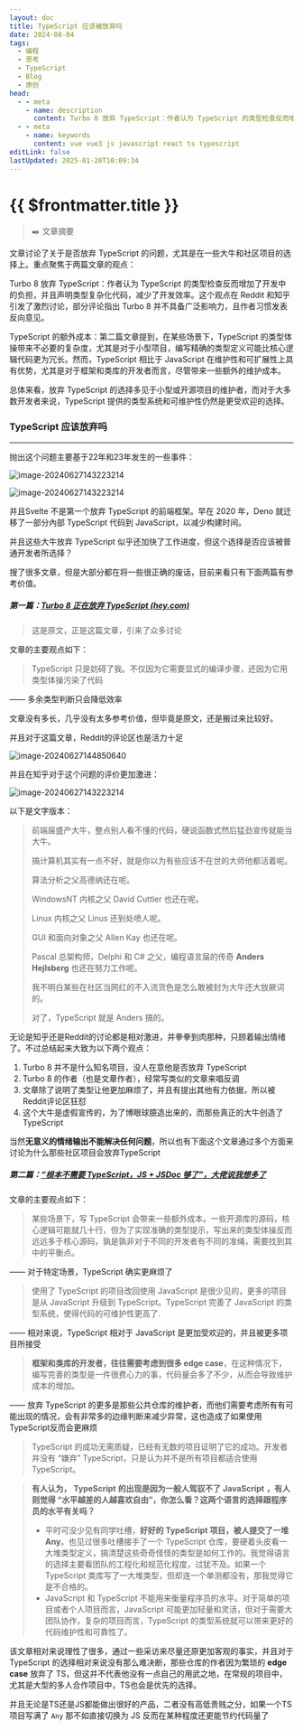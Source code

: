 ```yaml
---
layout: doc
title: TypeScript 应该被放弃吗
date: 2024-08-04
tags:
  - 编程
  - 思考
  - TypeScript
  - Blog
  - 原创
head:
  - - meta
    - name: description
      content: Turbo 8 放弃 TypeScript：作者认为 TypeScript 的类型检查反而增加了开发中的负担，并且声明类型复杂化代码，减少了开发效率。这个观点在 Reddit 和知乎引发了激烈讨论，部分评论指出 Turbo 8 并不具备广泛影响力，且作者习惯发表反向意见。TypeScript 的额外成本：第二篇文章提到，在某些场景下，TypeScript 的类型体操带来不必要的复杂度，尤其是对于小型项目，编写精确的类型定义可能比核心逻辑代码更为冗长。然而，TypeScript 相比于 JavaScript 在维护性和可扩展性上具有优势，尤其是对于框架和类库的开发者而言，尽管带来一些额外的维护成本。总体来看，放弃 TypeScript 的选择多见于小型或开源项目的维护者，而对于大多数开发者来说，TypeScript 提供的类型系统和可维护性仍然是更受欢迎的选择。
  - - meta
    - name: keywords
      content: vue vue3 js javascript react ts typescript
editLink: false
lastUpdated: 2025-01-20T10:09:34
---
```


# {{ $frontmatter.title }}

>  :black_nib: 文章摘要

<!-- DESC SEP -->

文章讨论了关于是否放弃 TypeScript 的问题，尤其是在一些大牛和社区项目的选择上。重点聚焦于两篇文章的观点：

Turbo 8 放弃 TypeScript：作者认为 TypeScript 的类型检查反而增加了开发中的负担，并且声明类型复杂化代码，减少了开发效率。这个观点在 Reddit 和知乎引发了激烈讨论，部分评论指出 Turbo 8 并不具备广泛影响力，且作者习惯发表反向意见。

TypeScript 的额外成本：第二篇文章提到，在某些场景下，TypeScript 的类型体操带来不必要的复杂度，尤其是对于小型项目，编写精确的类型定义可能比核心逻辑代码更为冗长。然而，TypeScript 相比于 JavaScript 在维护性和可扩展性上具有优势，尤其是对于框架和类库的开发者而言，尽管带来一些额外的维护成本。

总体来看，放弃 TypeScript 的选择多见于小型或开源项目的维护者，而对于大多数开发者来说，TypeScript 提供的类型系统和可维护性仍然是更受欢迎的选择。


<!-- DESC SEP -->


### TypeScript 应该放弃吗

--------

抛出这个问题主要基于22年和23年发生的一些事件：


![image-20240627143223214](../../../public/posts/2024/08/10003/up-58c4155f83bbd826f4bb0ec1ab8d1e32ccd-1719469395020-15-1719469397190-17.png)


![image-20240627143223214](../../../public/posts/2024/08/10003/eed5a2dd0f71b8b4790a1b20c708416c-1719469475131-21.png)

并且Svelte 不是第一个放弃 TypeScript 的前端框架。早在 2020 年，Deno 就迁移了一部分內部 TypeScript 代码到 JavaScript，以减少构建时间。



并且这些大牛放弃 TypeScript 似乎还加快了工作进度，但这个选择是否应该被普通开发者所选择？

搜了很多文章，但是大部分都在将一些很正确的废话，目前来看只有下面两篇有参考价值。

##### 第一篇：[Turbo 8 正在放弃 TypeScript (hey.com)](https://world.hey.com/dhh/turbo-8-is-dropping-typescript-70165c01)


>
> 这是原文，正是这篇文章，引来了众多讨论

文章的主要观点如下：

> TypeScript 只是妨碍了我。不仅因为它需要显式的编译步骤，还因为它用类型体操污染了代码

—— 多余类型判断只会降低效率

文章没有多长，几乎没有太多参考价值，但毕竟是原文，还是搬过来比较好。

并且对于这篇文章，Reddit的评论区也是活力十足

![image-20240627144850640](../../../public/posts/2024/08/10003/image-20240627144850640.png)



并且在知乎对于这个问题的评价更加激进：

![image-20240627143223214](../../../public/posts/2024/08/10003/image-20240627143223214.png)

以下是文字版本：

> 前端届盛产大牛，整点别人看不懂的代码，硬说函数式然后猛劲宣传就能当大牛。
>
> 搞计算机其实有一点不好，就是你以为有些应该不在世的大师他都活着呢。
>
> 算法分析之父高德纳还在呢。
>
> WindowsNT 内核之父 David Cuttler 也还在呢。
>
> Linux 内核之父 Linus 还到处喷人呢。
>
> GUI 和面向对象之父 Allen Kay 也还在呢。
>
> Pascal 总架构师，Delphi 和 C# 之父，编程语言届的传奇 **Anders Hejlsberg** 也还在努力工作呢。
>
> 我不明白某些在社区当网红的不入流货色是怎么敢被封为大牛还大放厥词的。
>
> 对了，TypeScript 就是 Anders 搞的。



无论是知乎还是Reddit的讨论都是相对激进，并拳拳到肉那种，只顾着输出情绪了。不过总结起来大致为以下两个观点：

1. Turbo 8 并不是什么知名项目，没人在意他是否放弃 TypeScript
2. Turbo 8 的作者（也是文章作者），经常写类似的文章来唱反调
3. 文章除了说明了类型让他更加麻烦了，并且有提出其他有力依据，所以被Reddit评论区狂怼
4. 这个大牛是虚假宣传的，为了博眼球臆造出来的，而那些真正的大牛创造了TypeScript



当然**无意义的情绪输出不能解决任何问题**，所以也有下面这个文章通过多个方面来讨论为什么那些社区项目会放弃TypeScript



##### 第二篇：[“根本不需要 TypeScript，JS + JSDoc 够了”，大佬说我想多了](https://my.oschina.net/u/6852546/blog/10114672)

文章的主要观点如下：

> 某些场景下，写 TypeScript 会带来一些额外成本。一些开源库的源码，核心逻辑可能就几十行，但为了实现准确的类型提示，写出来的类型体操反而远远多于核心源码，孰是孰非对于不同的开发者有不同的准绳，需要找到其中的平衡点。

—— 对于特定场景，TypeScript 确实更麻烦了

> 使用了 TypeScript 的项目改回使用 JavaScript 是很少见的，更多的项目是从 JavaScript 升级到 TypeScript。TypeScript 完善了 JavaScript 的类型系统，使得代码的可维护性更高了.

—— 相对来说，TypeScript 相对于 JavaScript 是更加受欢迎的，并且被更多项目所接受

> **框架和类库的开发者，往往需要考虑到很多 edge case**，在这种情况下，编写完善的类型是一件很费心力的事，代码量会多了不少，从而会导致维护成本的增加。

—— 放弃 TypeScript 的更多是那些公共仓库的维护者，而他们需要考虑所有有可能出现的情况，会有非常多的边缘判断来减少异常，这也造成了如果使用 TypeScript反而会更麻烦

> TypeScript 的成功无需质疑，已经有无数的项目证明了它的成功。开发者并没有 “嫌弃” TypeScript，只是认为并不是所有项目都适合使用 TypeScript。

> **有人认为，** **TypeScript** **的出现是因为一般人驾驭不了** **JavaScript** **，有人则觉得 “水平越差的人越喜欢自由”，你怎么看？这两个语言的选择跟程序员的水平有关吗？**
>
> - 平时可没少见有同学吐槽，**好好的 TypeScript 项目，被人提交了一堆 Any**。也见过很多吐槽接手了一个 TypeScript 仓库，要硬着头皮看一大堆类型定义，搞清楚这些奇奇怪怪的类型是如何工作的。我觉得语言的选择主要看团队的工程化和规范化程度，过犹不及。如果一个 TypeScript 类库写了一大堆类型，但却连一个单测都没有，那我觉得它是不合格的。
> - JavaScript 和 TypeScript 不能用来衡量程序员的水平。对于简单的项目或者个人项目而言，JavaScript 可能更加轻量和灵活，但对于需要大团队协作，复杂的项目而言，TypeScript 的类型系统就可以带来更好的代码维护性和可靠性了。



该文章相对来说理性了很多，通过一些采访来尽量还原更加客观的事实，并且对于 TypeScript 的选择相对来说没有那么难决断，那些仓库的作者因为繁琐的 **edge case** 放弃了 TS，但这并不代表他没有一点自己的用武之地，在常规的项目中，尤其是大型的多人合作项目中，TS也会是优先的选择。

并且无论是TS还是JS都能做出很好的产品，二者没有高低贵贱之分，如果一个TS项目写满了 `Any` 那不如直接切换为 JS 反而在某种程度还更能节约代码量了

